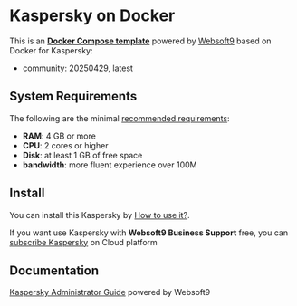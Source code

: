 # Kaspersky on Docker  

This is an **[Docker Compose template](https://github.com/Websoft9/docker-library)** powered by [Websoft9](https://www.websoft9.com) based on Docker for Kaspersky:


 - community:  20250429, latest


## System Requirements

The following are the minimal [recommended requirements](https://www.kaspersky.com/):

* **RAM**: 4 GB or more
* **CPU**: 2 cores or higher
* **Disk**: at least 1 GB of free space
* **bandwidth**: more fluent experience over 100M  

## Install

You can install this Kaspersky by [How to use it?](https://github.com/Websoft9/docker-library#how-to-use-it).   

If you want use Kaspersky with **Websoft9 Business Support** free, you can [subscribe Kaspersky](https://www.websoft9.com/apps) on Cloud platform

## Documentation

[Kaspersky Administrator Guide](https://support.websoft9.com/docs/kaspersky) powered by Websoft9